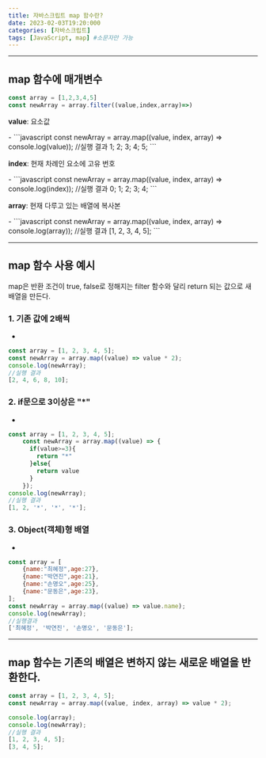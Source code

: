 ```yaml
---
title: 자바스크립트 map 함수란?
date: 2023-02-03T19:20:000
categories: [자바스크립트]
tags: [JavaScript, map] #소문자만 가능
---
```


---

## map 함수에 매개변수

```javascript
const array = [1,2,3,4,5]
const newArray = array.filter((value,index,array)=>)
```

<p><b>value</b>: 요소값</p>
- 
```javascript
const newArray = array.map((value, index, array) => console.log(value));
//실행 결과
1;
2;
3;
4;
5;
```
<p><b>index</b>: 현재 차례인 요소에 고유 번호</p>
- 
```javascript
const newArray = array.map((value, index, array) => console.log(index));
//실행 결과
0;
1;
2;
3;
4;
```
<p><b>array</b>: 현재 다루고 있는 배열에 복사본</p>
- 
```javascript
const newArray = array.map((value, index, array) => console.log(array));
//실행 결과
[1, 2, 3, 4, 5];
```

---

## map 함수 사용 예시

<span>map은 반환 조건이 true, false로 정해지는 filter 함수와 달리 return 되는 값으로 새 배열을 만든다.</span>

###  1. 기존 값에 2배씩
+ 
```javascript
const array = [1, 2, 3, 4, 5];
const newArray = array.map((value) => value * 2);
console.log(newArray);
//실행 결과
[2, 4, 6, 8, 10];
```

###  2. if문으로 3이상은 "\*"
+ 
```javascript
const array = [1, 2, 3, 4, 5];
    const newArray = array.map((value) => {
      if(value>=3){
        return "*"
      }else{
        return value
      }
    });
console.log(newArray);
//실행 결과
[1, 2, '*', '*', '*'];
```

###  3. Object(객체)형 배열
+ 
```javascript
const array = [
    {name:"최혜정",age:27},
    {name:"박연진",age:21},
    {name:"손명오",age:25},
    {name:"문동은",age:23},
];
const newArray = array.map((value) => value.name);
console.log(newArray);
//실행결과
['최혜정', '박연진', '손명오', '문동은'];
```

---

## map 함수는 기존의 배열은 변하지 않는 새로운 배열을 반환한다.

```javascript
const array = [1, 2, 3, 4, 5];
const newArray = array.map((value, index, array) => value * 2);

console.log(array);
console.log(newArray);
//실행 결과
[1, 2, 3, 4, 5];
[3, 4, 5];
```
